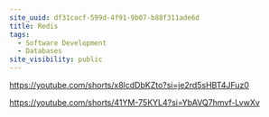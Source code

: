 ```yaml
---
site_uuid: df31cacf-599d-4f91-9b07-b88f311ade6d
title: Redis
tags:
  - Software Development
  - Databases
site_visibility: public
---
```


https://youtube.com/shorts/x8lcdDbKZto?si=je2rd5sHBT4JFuz0

https://youtube.com/shorts/41YM-75KYL4?si=YbAVQ7hmvf-LvwXv